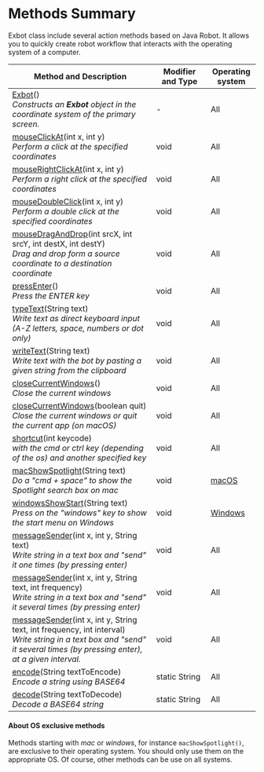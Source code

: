 # Methods Summary
Exbot class include several action methods based on Java Robot. It allows you to quickly create robot workflow that interacts with the operating system of a computer.

| Method and Description | Modifier and Type | Operating system
| ------------- | ------------- | ---------------- |
| [Exbot](/getting-started.md/#getting-started)()<br>_Constructs an **Exbot** object in the coordinate system of the primary screen._| - | All |
| [mouseClickAt](/methods-detail.md/#mouseclickat)(int x, int y)<br>_Perform a click at the specified coordinates_ | void | All |
| [mouseRightClickAt](/methods-detail.md/#mouserightclickat)(int x, int y)<br>_Perform a right click at the specified coordinates_ | void | All |
| [mouseDoubleClick](/methods-detail.md/#mousedoubleclick)(int x, int y)<br>_Perform a double click at the specified coordinates_ | void | All |
| [mouseDragAndDrop](/methods-detail.md/#mousedraganddrop)(int srcX, int srcY, int destX, int destY)<br>_Drag and drop form a source coordinate to a destination coordinate_ | void | All |
| [pressEnter](/methods-detail.md/#pressenter)()<br>_Press the ENTER key_ | void | All |
| [typeText](/methods-detail.md/#typetext)(String text)<br>_Write text as direct keyboard input (A-Z letters, space, numbers or dot only)_ | void | All |
| [writeText](/methods-detail.md/#writetext)(String text)<br>_Write text with the bot by pasting a given string from the clipboard_ | void | All |
| [closeCurrentWindows](/methods-detail.md/#closecurrentwindows)()<br>_Close the current windows_ | void | All |
| [closeCurrentWindows](/methods-detail.md/#closecurrentwindows)(boolean quit)<br>_Close the current windows or quit the current app (on macOS)_ | void | All |
| [shortcut](/methods-detail.md/#shortcut)(int keycode)<br>_with the cmd or ctrl key (depending of the os) and another specified key_ | void | All |
| [macShowSpotlight](/methods-detail.md/#macshowspotlight)(String text)<br>_Do a "cmd + space" to show the Spotlight search box on mac_ | void | [macOS](#about-os-exclusive-methods) |
| [windowsShowStart](/methods-detail.md/#windowsshowstart)(String text)<br>_Press on the "windows" key to show the start menu on Windows_ | void | [Windows](#about-os-exclusive-methods) |
| [messageSender](/methods-detail.md/#messagesender)(int x, int y, String text)<br>*Write string in a text box and "send" it one times (by pressing enter)* | void | All |
| [messageSender](/methods-detail.md/#messagesender)(int x, int y, String text, int frequency)<br>*Write string in a text box and "send" it several times (by pressing enter)* | void | All |
| [messageSender](/methods-detail.md/#messagesender)(int x, int y, String text, int frequency, int interval)<br>*Write string in a text box and "send" it several times (by pressing enter), at a given interval.* | void | All |
| [encode](/encryption-methods.md/#encode)(String textToEncode)<br>_Encode a string using BASE64_ | static&nbsp;String | All |
| [decode](/encryption-methods.md/#decode)(String textToDecode)<br>_Decode a BASE64 string_ | static&nbsp;String | All |

#### About OS exclusive methods
Methods starting with *mac* or *windows*, for instance `macShowSpotlight()`, are exclusive to their operating system. You should only use them on the appropriate OS. Of course, other methods can be use on all systems.

